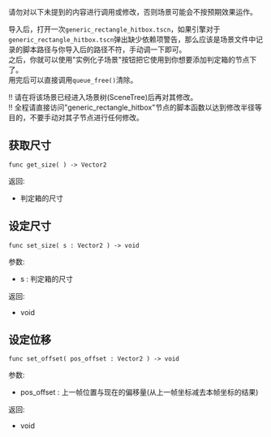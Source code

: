 请勿对以下未提到的内容进行调用或修改，否则场景可能会不按预期效果运作。  

导入后，打开一次`generic_rectangle_hitbox.tscn`，如果引擎对于`generic_rectangle_hitbox.tscn`弹出缺少依赖项警告，那么应该是场景文件中记录的脚本路径与你导入后的路径不符，手动调一下即可。  
之后，你就可以使用"实例化子场景"按钮把它使用到你想要添加判定箱的节点下了。  
用完后可以直接调用`queue_free()`清除。  

!! 请在将该场景已经进入场景树(SceneTree)后再对其修改。  
!! 全程请直接访问"generic_rectangle_hitbox"节点的脚本函数以达到修改半径等目的，不要手动对其子节点进行任何修改。  

## 获取尺寸  
`func get_size( ) -> Vector2`

返回:  
* 判定箱的尺寸  

## 设定尺寸  
`func set_size( s : Vector2 ) -> void`

参数:  
* s : 判定箱的尺寸

返回:  
* void

## 设定位移  
`func set_offset( pos_offset : Vector2 ) -> void`

参数:  
* pos_offset : 上一帧位置与现在的偏移量(从上一帧坐标减去本帧坐标的结果)

返回:  
* void  
